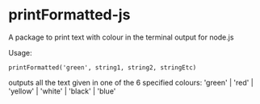 # printFormatted-js
 A package to print text with colour in the terminal output for node.js


Usage:
```
printFormatted('green', string1, string2, stringEtc)
```
outputs all the text given in one of the 6 specified colours:
'green' | 'red' | 'yellow' | 'white' | 'black' | 'blue'
